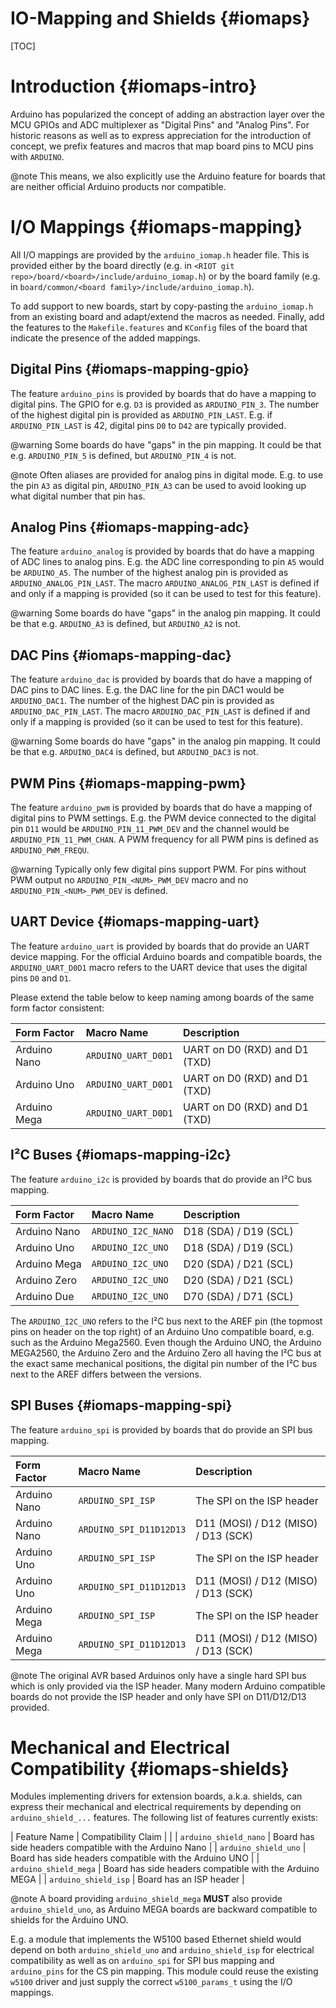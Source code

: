 IO-Mapping and Shields                                                {#iomaps}
======================

[TOC]

Introduction                                                    {#iomaps-intro}
============

Arduino has popularized the concept of adding an abstraction layer over the
MCU GPIOs and ADC multiplexer as "Digital Pins" and "Analog Pins". For historic
reasons as well as to express appreciation for the introduction of concept, we
prefix features and macros that map board pins to MCU pins with `ARDUINO`.

@note   This means, we also explicitly use the Arduino feature for boards that
        are neither official Arduino products nor compatible.

I/O Mappings                                                  {#iomaps-mapping}
============

All I/O mappings are provided by the `arduino_iomap.h` header file. This is
provided either by the board directly (e.g. in
`<RIOT git repo>/board/<board>/include/arduino_iomap.h`) or by the board
family (e.g. in `board/common/<board family>/include/arduino_iomap.h`).

To add support to new boards, start by copy-pasting the `arduino_iomap.h` from
an existing board and adapt/extend the macros as needed. Finally, add the
features to the `Makefile.features` and `KConfig` files of the board that
indicate the presence of the added mappings.

Digital Pins                                             {#iomaps-mapping-gpio}
------------

The feature `arduino_pins` is provided by boards that do have a mapping to
digital pins. The GPIO for e.g. `D3` is provided as `ARDUINO_PIN_3`. The
number of the highest digital pin is provided as `ARDUINO_PIN_LAST`. E.g. if
`ARDUINO_PIN_LAST` is 42, digital pins `D0` to `D42` are typically provided.

@warning    Some boards do have "gaps" in the pin mapping. It could be that
            e.g. `ARDUINO_PIN_5` is defined, but `ARDUINO_PIN_4` is not.

@note       Often aliases are provided for analog pins in digital mode. E.g.
            to use the pin `A3` as digital pin, `ARDUINO_PIN_A3` can be used
            to avoid looking up what digital number that pin has.

Analog Pins                                               {#iomaps-mapping-adc}
-----------

The feature `arduino_analog` is provided by boards that do have a mapping of
ADC lines to analog pins. E.g. the ADC line corresponding to pin `A5` would
be `ARDUINO_A5`. The number of the highest analog pin is provided as
`ARDUINO_ANALOG_PIN_LAST`. The macro `ARDUINO_ANALOG_PIN_LAST` is defined if
and only if a mapping is provided (so it can be used to test for this feature).

@warning    Some boards do have "gaps" in the analog pin mapping. It could be
            that e.g. `ARDUINO_A3` is defined, but `ARDUINO_A2` is not.

DAC Pins                                                  {#iomaps-mapping-dac}
--------

The feature `arduino_dac` is provided by boards that do have a mapping of
DAC pins to DAC lines. E.g. the DAC line for the pin DAC1 would be
`ARDUINO_DAC1`. The number of the highest DAC pin is provided as
`ARDUINO_DAC_PIN_LAST`. The macro `ARDUINO_DAC_PIN_LAST` is defined if
and only if a mapping is provided (so it can be used to test for this feature).

@warning    Some boards do have "gaps" in the analog pin mapping. It could be
            that e.g. `ARDUINO_DAC4` is defined, but `ARDUINO_DAC3` is not.

PWM Pins                                                  {#iomaps-mapping-pwm}
--------

The feature `arduino_pwm` is provided by boards that do have a mapping of
digital pins to PWM settings. E.g. the PWM device connected to the digital pin
`D11` would be `ARDUINO_PIN_11_PWM_DEV` and the channel would be
`ARDUINO_PIN_11_PWM_CHAN`. A PWM frequency for all PWM pins is defined as
`ARDUINO_PWM_FREQU`.

@warning    Typically only few digital pins support PWM. For pins without PWM
            output no `ARDUINO_PIN_<NUM>_PWM_DEV` macro and no
            `ARDUINO_PIN_<NUM>_PWM_DEV` is defined.

UART Device                                              {#iomaps-mapping-uart}
-----------

The feature `arduino_uart` is provided by boards that do provide an UART device
mapping. For the official Arduino boards and compatible boards, the
`ARDUINO_UART_D0D1` macro refers to the UART device that uses the digital pins
`D0` and `D1`.

Please extend the table below to keep naming among boards of the same form
factor consistent:

| Form Factor   | Macro Name            | Description                       |
|:------------- |:--------------------- |:--------------------------------- |
| Arduino Nano  | `ARDUINO_UART_D0D1`   | UART on D0 (RXD) and D1 (TXD)     |
| Arduino Uno   | `ARDUINO_UART_D0D1`   | UART on D0 (RXD) and D1 (TXD)     |
| Arduino Mega  | `ARDUINO_UART_D0D1`   | UART on D0 (RXD) and D1 (TXD)     |

I²C Buses                                                 {#iomaps-mapping-i2c}
---------

The feature `arduino_i2c` is provided by boards that do provide an I²C bus
mapping.

| Form Factor   | Macro Name            | Description                       |
|:------------- |:--------------------- |:--------------------------------- |
| Arduino Nano  | `ARDUINO_I2C_NANO`    | D18 (SDA) / D19 (SCL)             |
| Arduino Uno   | `ARDUINO_I2C_UNO`     | D18 (SDA) / D19 (SCL)             |
| Arduino Mega  | `ARDUINO_I2C_UNO`     | D20 (SDA) / D21 (SCL)             |
| Arduino Zero  | `ARDUINO_I2C_UNO`     | D20 (SDA) / D21 (SCL)             |
| Arduino Due   | `ARDUINO_I2C_UNO`     | D70 (SDA) / D71 (SCL)             |

The `ARDUINO_I2C_UNO` refers to the I²C bus next to the AREF pin (the topmost
pins on header on the top right) of an Arduino Uno compatible board, e.g.
such as the Arduino Mega2560. Even though the Arduino UNO, the Arduino MEGA2560,
the Arduino Zero and the Arduino Zero all having the I²C bus at the exact same
mechanical positions, the digital pin number of the I²C bus next to the AREF
differs between the versions.

SPI Buses                                                 {#iomaps-mapping-spi}
---------

The feature `arduino_spi` is provided by boards that do provide an SPI bus
mapping.

| Form Factor   | Macro Name                | Description                           |
|:------------- |:------------------------- |:------------------------------------- |
| Arduino Nano  | `ARDUINO_SPI_ISP`         | The SPI on the ISP header             |
| Arduino Nano  | `ARDUINO_SPI_D11D12D13`   | D11 (MOSI) / D12 (MISO) / D13 (SCK)   |
| Arduino Uno   | `ARDUINO_SPI_ISP`         | The SPI on the ISP header             |
| Arduino Uno   | `ARDUINO_SPI_D11D12D13`   | D11 (MOSI) / D12 (MISO) / D13 (SCK)   |
| Arduino Mega  | `ARDUINO_SPI_ISP`         | The SPI on the ISP header             |
| Arduino Mega  | `ARDUINO_SPI_D11D12D13`   | D11 (MOSI) / D12 (MISO) / D13 (SCK)   |

@note   The original AVR based Arduinos only have a single hard SPI bus which
        is only provided via the ISP header. Many modern Arduino compatible
        boards do not provide the ISP header and only have SPI on D11/D12/D13
        provided.

Mechanical and Electrical Compatibility                       {#iomaps-shields}
=======================================

Modules implementing drivers for extension boards, a.k.a. shields, can express
their mechanical and electrical requirements by depending on `arduino_shield_...`
features. The following list of features currently exists:

| Feature Name          | Compatibility Claim                                       |
|
| `arduino_shield_nano` | Board has side headers compatible with the Arduino Nano   |
| `arduino_shield_uno`  | Board has side headers compatible with the Arduino UNO    |
| `arduino_shield_mega` | Board has side headers compatible with the Arduino MEGA   |
| `arduino_shield_isp`  | Board has an ISP header                                   |

@note   A board providing `arduino_shield_mega` **MUST** also provide
        `arduino_shield_uno`, as Arduino MEGA boards are backward compatible to
        shields for the Arduino UNO.

E.g. a module that implements the W5100 based Ethernet shield would depend on
both `arduino_shield_uno` and `arduino_shield_isp` for electrical compatibility
as well as on `arduino_spi` for SPI bus mapping and `arduino_pins` for the CS
pin mapping. This module could reuse the existing `w5100` driver and just
supply the correct `w5100_params_t` using the I/O mappings.
